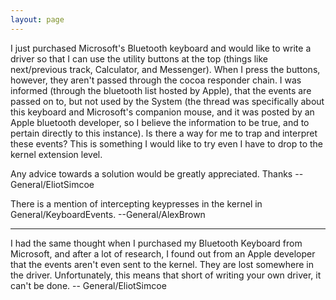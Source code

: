 ```yaml
---
layout: page
---
```


I just purchased Microsoft's Bluetooth keyboard and would like to write a driver so that I can use the utility buttons at the top (things like next/previous track, Calculator, and Messenger). When I press the buttons, however, they aren't passed through the cocoa responder chain. I was informed (through the bluetooth list hosted by Apple), that the events are passed on to, but not used by the System (the thread was specifically about this keyboard and Microsoft's companion mouse, and it was posted by an Apple bluetooth developer, so I believe the information to be true, and to pertain directly to this instance). Is there a way for me to trap and interpret these events? This is something I would like to try even I have to drop to the kernel extension level.

Any advice towards a solution would be greatly appreciated. Thanks --General/EliotSimcoe

There is a mention of intercepting keypresses in the kernel in General/KeyboardEvents. --General/AlexBrown

----

I had the same thought when I purchased my Bluetooth Keyboard from Microsoft, and after a lot of research, I found out from an Apple developer that the events aren't even sent to the kernel. They are lost somewhere in the driver. Unfortunately, this means that short of writing your own driver, it can't be done. -- General/EliotSimcoe